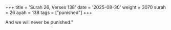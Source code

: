 +++
title = 'Surah 26, Verses 138'
date = '2025-08-30'
weight = 3070
surah = 26
ayah = 138
tags = ["punished"]
+++

And we will never be punished.”